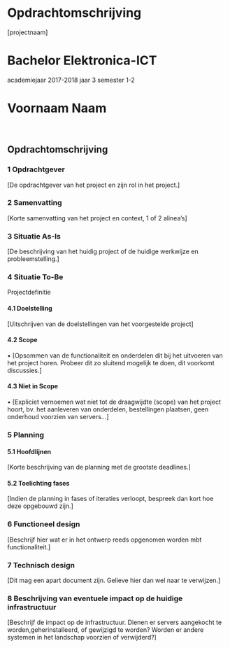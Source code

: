 # Opdrachtomschrijving

[projectnaam]

# Bachelor Elektronica-ICT
academiejaar 2017-2018
jaar 3 semester 1-2

 # Voornaam Naam
 
## Opdrachtomschrijving

### 1	Opdrachtgever
[De opdrachtgever van het project en zijn rol in het project.]
### 2	Samenvatting
   [Korte samenvatting van het project en context, 1 of 2 alinea’s]
### 3	Situatie As-Is
[De beschrijving van het huidig project of de huidige werkwijze en probleemstelling.]

### 4	Situatie To-Be
Projectdefinitie
#### 4.1	Doelstelling
[Uitschrijven van de doelstellingen van het voorgestelde project]
#### 4.2	Scope
•	[Opsommen van de functionaliteit en onderdelen dit bij het uitvoeren van het project horen. Probeer dit zo sluitend mogelijk te doen, dit voorkomt discussies.]
#### 4.3	Niet in Scope
•	[Expliciet vernoemen wat niet tot de draagwijdte (scope) van het project hoort, bv. het aanleveren van onderdelen, bestellingen plaatsen, geen onderhoud voorzien van servers…]
### 5	Planning
#### 5.1	Hoofdlijnen
[Korte beschrijving van de planning met de grootste deadlines.]
#### 5.2	Toelichting fases
[Indien de planning in fases of iteraties verloopt, bespreek dan kort hoe deze opgebouwd zijn.]
### 6	Functioneel design
[Beschrijf hier wat er in het ontwerp reeds opgenomen worden mbt functionaliteit.]
### 7	 Technisch design
[Dit mag een apart document zijn. Gelieve hier dan wel naar te verwijzen.]
### 8	Beschrijving van eventuele impact op de huidige infrastructuur
[Beschrijf de impact op de infrastructuur. Dienen er servers aangekocht te worden,geherinstalleerd, of gewijzigd te worden? Worden er andere systemen in het landschap voorzien of verwijderd?]
